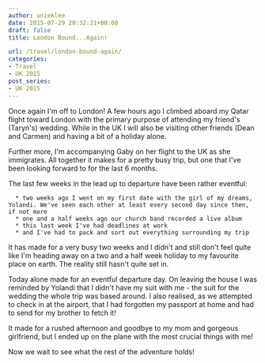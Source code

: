 ```yaml
---
author: unieklee
date: 2015-07-29 20:32:21+00:00
draft: false
title: London Bound...Again!

url: /travel/london-bound-again/
categories:
- Travel
- UK 2015
post_series:
- UK 2015
---
```


Once again I'm off to London! A few hours ago I climbed aboard my Qatar flight toward London with the primary purpose of attending my friend's (Taryn's) wedding. While in the UK I will also be visiting other friends (Dean and Carmen) and having a bit of a holiday alone.

Further more, I'm accompanying Gaby on her flight to the UK as she immigrates. All together it makes for a pretty busy trip, but one that I've been looking forward to for the last 6 months.

The last few weeks in the lead up to departure have been rather eventful:



	  * two weeks ago I went on my first date with the girl of my dreams, Yolandi. We've seen each other at least every second day since then, if not more
	  * one and a half weeks ago our church band recorded a live album
	  * this last week I've had deadlines at work
	  * and I've had to pack and sort out everything surrounding my trip

It has made for a very busy two weeks and I didn't and still don't feel quite like I'm heading away on a two and a half week holiday to my favourite place on earth. The reality still hasn't quite set in.

Today alone made for an eventful departure day. On leaving the house I was reminded by Yolandi that I didn't have my suit with me - the suit for the wedding the whole trip was based around. I also realised, as we attempted to check in at the airport, that I had forgotten my passport at home and had to send for my brother to fetch it!

It made for a rushed afternoon and goodbye to my mom and gorgeous girlfriend, but I ended up on the plane with the most crucial things with me!

Now we wait to see what the rest of the adventure holds!
